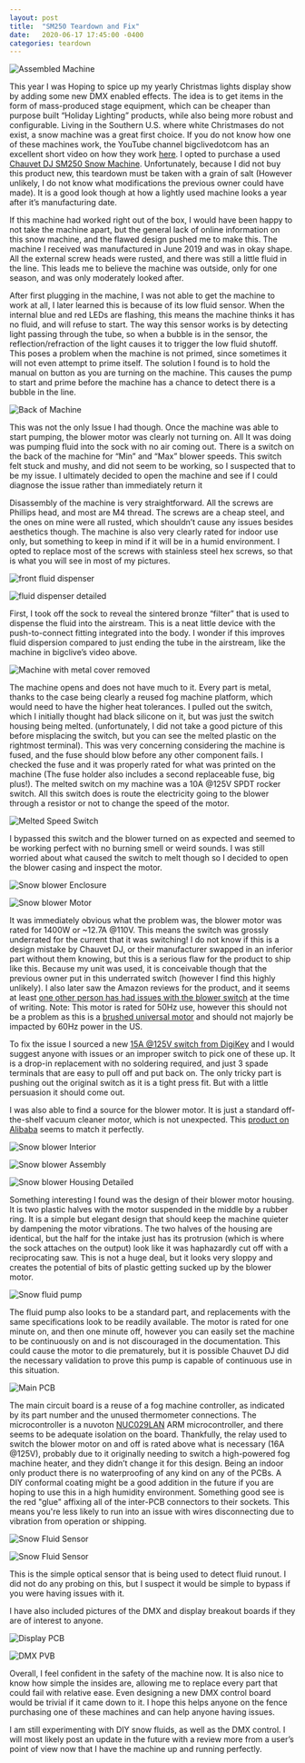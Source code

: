 ```yaml
---
layout: post
title:  "SM250 Teardown and Fix"
date:   2020-06-17 17:45:00 -0400
categories: teardown
---
```


![Assembled Machine](/assets/images/snow_full.jpg)

This year I was Hoping to spice up my yearly Christmas lights display show by adding some new DMX enabled effects. The idea is to get items in the form of mass-produced stage equipment,  which can be cheaper than purpose built “Holiday Lighting” products, while also being more robust and configurable. 
Living in the Southern U.S. where white Christmases do not exist, a snow machine was a great first choice. If you do not know how one of these machines work, the YouTube channel bigclivedotcom has an excellent short video on how they work [here](https://www.youtube.com/watch?v=s_gkSbQXKH8). I opted to purchase a used [Chauvet DJ SM250 Snow Machine](https://www.chauvetdj.com/products/sm-250/). 
Unfortunately, because I did not buy this product new, this teardown must be taken with a grain of salt (However unlikely, I do not know what modifications the previous owner could have made). It is a good look though at how a lightly used machine looks a year after it’s manufacturing date. 

If this machine had worked right out of the box, I would have been happy to not take the machine apart, but the general lack of online information on this snow machine, and the flawed design pushed me to make this. The machine I received was manufactured in June 2019 and was in okay shape. All the external screw heads were rusted, and there was still a little fluid in the line. This leads me to believe the machine was outside, only for one season, and was only moderately looked after. 

After first plugging in the machine, I was not able to get the machine to work at all, I later learned this is because of its low fluid sensor. When the internal blue and red LEDs are flashing, this means the machine thinks it has no fluid, and will refuse to start. The way this sensor works is by detecting light passing through the tube, so when a bubble is in the sensor, the reflection/refraction of the light causes it to trigger the low fluid shutoff. This poses a problem when the machine is not primed, since sometimes it will not even attempt to prime itself. The solution I found is to hold the manual on button as you are turning on the machine. This causes the pump to start and prime before the machine has a chance to detect there is a bubble in the line. 

![Back of Machine](/assets/images/snow_back.jpg)

This was not the only Issue I had though. Once the machine was able to start pumping, the blower motor was clearly not turning on. All It was doing was pumping fluid into the sock with no air coming out. There is a switch on the back of the machine for “Min” and “Max” blower speeds. This switch felt stuck and mushy, and did not seem to be working, so I suspected that to be my issue. I ultimately decided to open the machine and see if I could diagnose the issue rather than immediately return it 

Disassembly of the machine is very straightforward. All the screws are Phillips head, and most are M4 thread. The screws are a cheap steel, and the ones on mine were all rusted, which shouldn’t cause any issues besides aesthetics though. The machine is also very clearly rated for indoor use only, but something to keep in mind if it will be in a humid environment. I opted to replace most of the screws with stainless steel hex screws, so that is what you will see in most of my pictures. 


![front fluid dispenser](/assets/images/snow_sock_removed.jpg)

![fluid dispenser detailed](/assets/images/snow_bubbler.jpg)

First, I took off the sock to reveal the sintered bronze “filter” that is used to dispense the fluid into the airstream. This is a neat little device with the push-to-connect fitting integrated into the body. I wonder if this improves fluid dispersion compared to just ending the tube in the airstream, like the machine in bigclive’s video above. 

![Machine with metal cover removed](/assets/images/snow_top_off.jpg)

The machine opens and does not have much to it. Every part is metal, thanks to the case being clearly a reused fog machine platform, which would need to have the higher heat tolerances. I pulled out the switch, which I initially thought had black silicone on it, but was just the switch housing being melted. (unfortunately, I did not take a good picture of this before misplacing the switch, but you can see the melted plastic on the rightmost terminal).  This was very concerning considering the machine is fused, and the fuse should blow before any other component fails. I checked the fuse and it was properly rated for what was printed on the machine (The fuse holder also includes a second replaceable fuse, big plus!). The melted switch on my machine was a 10A @125V SPDT rocker switch. All this switch does is route the electricity going to the blower through a resistor or not to change the speed of the motor. 

![Melted Speed Switch](/assets/images/snow_melted_switch.jpg)

I bypassed this switch and the blower turned on as expected and seemed to be working perfect with no burning smell or weird sounds. I was still worried about what caused the switch to melt though so I decided to open the blower casing and inspect the motor.

![Snow blower Enclosure](/assets/images/snow_blower_enclosure.jpg)

![Snow blower Motor](/assets/images/snow_motor.jpg)

It was immediately obvious what the problem was, the blower motor was rated for 1400W or ~12.7A @110V. This means the switch was grossly underrated for the current that it was switching! I do not know if this is a design mistake by Chauvet DJ, or their manufacturer swapped in an inferior part without them knowing, but this is a serious flaw for the product to ship like this. Because my unit was used, it is conceivable though that the previous owner put in this underrated switch (however I find this highly unlikely). I also later saw the Amazon reviews for the product, and it seems at least [one other person has had issues with the blower switch](https://www.amazon.com/CHAUVET-DJ-Snow-Machine-SM250/dp/B01KHQLTB0) at the time of writing. Note: This motor is rated for 50Hz use, however this should not be a problem as this is a [brushed universal motor](https://en.wikipedia.org/wiki/Universal_motor) and should not majorly be impacted by 60Hz power in the US. 

To fix the issue I sourced a new [15A @125V switch from DigiKey](https://www.digikey.com/product-detail/en/e-switch/R1966CBLKBLKFF/R1966CBLKBLKFF-ND/1805110) and I would suggest anyone with issues or an improper switch to pick one of these up. It is a drop-in replacement with no soldering required, and just 3 spade terminals that are easy to pull off and put back on. The only tricky part is pushing out the original switch as it is a tight press fit. But with a little persuasion it should come out. 

I was also able to find a source for the blower motor. It is just a standard off-the-shelf vacuum cleaner motor, which is not unexpected. This [product on Alibaba](https://www.alibaba.com/product-detail/Carbon-Brushed-Vacuum-Cleaner-Motor-1400W_60373713336.html) seems to match it perfectly. 

![Snow blower Interior](/assets/images/snow_blower_interior.jpg)

![Snow blower Assembly](/assets/images/snow_blower_halves.jpg)

![Snow blower Housing Detailed](/assets/images/snow_blower_cut.jpg)

Something interesting I found was the design of their blower motor housing. It is two plastic halves with the motor suspended in the middle by a rubber ring. It is a simple but elegant design that should keep the machine quieter by dampening the motor vibrations. The two halves of the housing are identical, but the half for the intake just has its protrusion (which is where the sock attaches on the output) look like it was haphazardly cut off with a reciprocating saw. This is not a huge deal, but it looks very sloppy and creates the potential of bits of plastic getting sucked up by the blower motor. 

![Snow fluid pump](/assets/images/snow_pump.jpg)

The fluid pump also looks to be a standard part, and replacements with the same specifications look to be readily available. The motor is rated for one minute on, and then one minute off, however you can easily set the machine to be continuously on and is not discouraged in the documentation. This could cause the motor to die prematurely, but it is possible Chauvet DJ did the necessary validation to prove this pump is capable of continuous use in this situation. 

![Main PCB](/assets/images/snow_main_PCB.jpg)

The main circuit board is a reuse of a fog machine controller, as indicated by its part number and the unused thermometer connections. The microcontroller is a nuvoton [NUC029LAN](https://www.nuvoton.com/products/microcontrollers/arm-cortex-m0-mcus/nuc029-series/nuc029lan/?__locale=en) ARM microcontroller, and there seems to be adequate isolation on the board. Thankfully, the relay used to switch the blower motor on and off is rated above what is necessary (16A @125V), probably due to it originally needing to switch a high-powered fog machine heater, and they didn’t change it for this design. Being an indoor only product there is no waterproofing of any kind on any of the PCBs. A DIY conformal coating might be a good addition in the future if you are hoping to use this in a high humidity environment. Something good see is the red "glue" affixing all of the inter-PCB connectors to their sockets. This means you're less likely to run into an issue with wires disconnecting due to vibration from operation or shipping.

![Snow Fluid Sensor](/assets/images/snow_fluid_sensor_2.jpg)

![Snow Fluid Sensor](/assets/images/snow_fluid_sensor.jpg)

This is the simple optical sensor that is being used to detect fluid runout. I did not do any probing on this, but I suspect it would be simple to bypass if you were having issues with it. 

I have also included pictures of the DMX and display breakout boards if they are of interest to anyone. 

![Display PCB](/assets/images/snow_display_PCB.jpg)

![DMX PVB](/assets/images/snow_dmx_PCB.jpg)

Overall, I feel confident in the safety of the machine now. It is also nice to know how simple the insides are, allowing me to replace every part that could fail with relative ease. Even designing a new DMX control board would be trivial if it came down to it. I hope this helps anyone on the fence purchasing one of these machines and can help anyone having issues. 

I am still experimenting with DIY snow fluids, as well as the DMX control. I will most likely post an update in the future with a review more from a user’s point of view now that I have the machine up and running perfectly. 